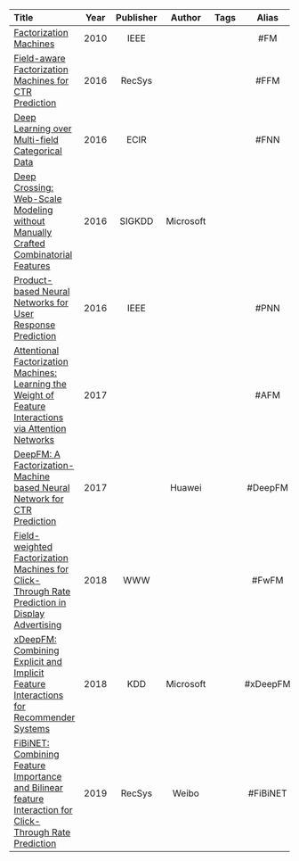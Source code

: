 
| Title                                                                                                                                                                                                                                                                      | Year | Publisher |  Author   | Tags |  Alias   |  Score   | IsRead | Notes | Remarks |
| :------------------------------------------------------------------------------------------------------------------------------------------------------------------------------------------------------------------------------------------------------------------------- | :--: | :-------: | :-------: | :--- | :------: | :------: | :----: | :---: | ------- |
| [Factorization Machines]([2010][FM]%20Factorization%20Machines.pdf)                                                                                                                                                                                                        | 2010 |   IEEE    |           |      |   #FM    | ⭐️⭐⭐️⭐⭐️ |   N    |       |         |
| [Field-aware Factorization Machines for CTR Prediction]([2016][FFM]%20Field-aware%20Factorization%20Machines%20for%20CTR%20Prediction.pdf)                                                                                                                                 | 2016 |  RecSys   |           |      |   #FFM   |          |   N    |       |         |
| [Deep Learning over Multi-field Categorical Data]([2016][FNN]%20Deep%20Learning%20over%20Multi-field%20Categorical%20Data.pdf)                                                                                                                                             | 2016 |   ECIR    |           |      |   #FNN   |          |   N    |       |         |
| [Deep Crossing: Web-Scale Modeling without Manually Crafted Combinatorial Features]([2016][Microsoft]%20Deep%20Crossing%20-%20Web-Scale%20Modeling%20without%20Manually%20Crafted%20Combinatorial%20Features.pdf)                                                          | 2016 |  SIGKDD   | Microsoft |      |          |  ⭐️⭐⭐️⭐  |   N    |       |         |
| [Product-based Neural Networks for User Response Prediction]([2016][PNN]%20Product-based%20Neural%20Networks%20for%20User%20Response%20Prediction.pdf)                                                                                                                     | 2016 |   IEEE    |           |      |   #PNN   |          |   N    |       |         |
| [Attentional Factorization Machines: Learning the Weight of Feature Interactions via Attention Networks]([2017][AFM]%20Attentional%20Factorization%20Machines-%20Learning%20the%20Weight%20of%20Feature%20Interactions%20via%20Attention%20Networks.pdf)                   | 2017 |           |           |      |   #AFM   |          |   N    |       |         |
| [DeepFM: A Factorization-Machine based Neural Network for CTR Prediction]([2017][Huawei][DeepFM]%20DeepFM%20-%20A%20Factorization-Machine%20based%20Neural%20Network%20for%20CTR%20Prediction.pdf)                                                                         | 2017 |           |  Huawei   |      | #DeepFM  | ⭐️⭐⭐️⭐⭐️ |   N    |       |         |
| [Field-weighted Factorization Machines for Click-Through Rate Prediction in Display Advertising]([2018][FwFM]%20Field-weighted%20Factorization%20Machines%20for%20Click-Through%20Rate%20Prediction%20in%20Display%20Advertising.pdf)                                      | 2018 |    WWW    |           |      |  #FwFM   | ⭐️⭐⭐️⭐⭐️ |   N    |       |         |
| [xDeepFM: Combining Explicit and Implicit Feature Interactions for Recommender Systems]([2018][Microsoft][xDeepFM]%20xDeepFM%20-%20Combining%20Explicit%20and%20Implicit%20Feature%20Interactions%20for%20Recommender%20Systems.pdf)                                       | 2018 |    KDD    | Microsoft |      | #xDeepFM | ⭐️⭐⭐️⭐⭐️ |   N    |       |         |
| [FiBiNET: Combining Feature Importance and Bilinear feature Interaction for Click-Through Rate Prediction]([2019][Weibo][FiBiNET]%20FiBiNET%20-%20Combining%20Feature%20Importance%20and%20Bilinear%20feature%20Interaction%20for%20Click-Through%20Rate%20Prediction.pdf) | 2019 |  RecSys   |   Weibo   |      | #FiBiNET |          |   N    |       |         |
